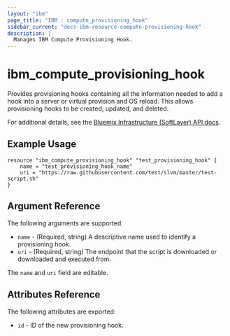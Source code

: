 ```yaml
---
layout: "ibm"
page_title: "IBM : compute_provisioning_hook"
sidebar_current: "docs-ibm-resource-compute-provisioning-hook"
description: |-
  Manages IBM Compute Provisioning Hook.
---
```



# ibm\_compute_provisioning_hook

Provides provisioning hooks containing all the information needed to add a hook into a server or virtual provision and OS reload. This allows provisioning hooks to be created, updated, and deleted.

For additional details, see the [Bluemix Infrastructure (SoftLayer) API docs](http://sldn.softlayer.com/reference/datatypes/SoftLayer_Provisioning_Hook).

## Example Usage

```hcl
resource "ibm_compute_provisioning_hook" "test_provisioning_hook" {
    name = "test_provisioning_hook_name"
    uri = "https://raw.githubusercontent.com/test/slvm/master/test-script.sh"
}
```

## Argument Reference

The following arguments are supported:

* `name` - (Required, string) A descriptive name used to identify a provisioning hook.
* `uri` - (Required, string) The endpoint that the script is downloaded or downloaded and executed from.

The `name` and `uri` field are editable.

## Attributes Reference

The following attributes are exported:

* `id` - ID of the new provisioning hook.
